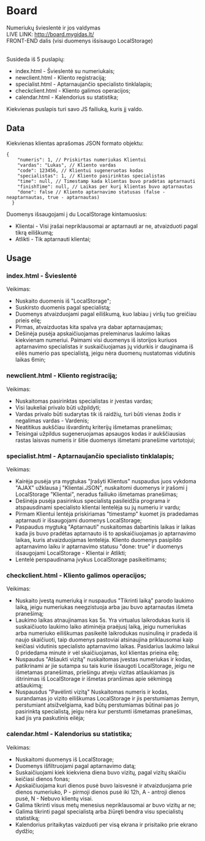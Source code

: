 # Board

Numeriukų švieslentė ir jos valdymas<br />
LIVE LINK: http://board.mygidas.lt/<br />
FRONT-END dalis (visi duomenys išsisaugo LocalStorage)<br /><br />

Susideda iš 5 puslapių:
* index.html - Švieslentė su numeriukais;
* newclient.html - Kliento registraciją;
* specialist.html - Aptarnaujančio specialisto tinklalapis;
* checkclient.html - Kliento galimos operacijos;
* calendar.html - Kalendorius su statistika;

Kiekvienas puslapis turi savo JS failiuką, kuris jį valdo.

## Data

Kiekvienas klientas aprašomas JSON formato objektu:
```
{
    "numeris": 1, // Priskirtas numeriukas Klientui
    "vardas": "Lukas", // Kliento vardas
    "code": 123456, // Klientui sugeneruotas kodas
    "specialistas": 1, // Kliento pasirinktas specialistas
    "time": null, // Timestamp kada klientas buvo pradėtas aptarnauti
    "finishTime": null, // Laikas per kurį klientas buvo aptarnautas
    "done": false // Kliento aptarnavimo statusas (false - neaptarnautas, true - aptarnautas)
  }
 ```
 
 Duomenys išsaugojami į du LocalStorage kintamuosius:
 * Klientai - Visi įrašai nepriklausomai ar aptarnauti ar ne, atvaizduoti pagal tikrą eiliškumą;
 * Atlikti - Tik aptarnauti klientai;

## Usage

### index.html - Švieslentė

Veikimas:
* Nuskaito duomenis iš "LocalStorage";
* Suskirsto duomenis pagal specialistą;
* Duomenys atvaizduojami pagal eiliškumą, kuo labiau į viršų tuo greičiau prieis eilę;
* Pirmas, atvaizduotas kita spalva yra dabar aptarnaujamas;
* Dešinėja pusėja apskaičiuojamas preleminarus laukimo laikas kiekvienam numeriui. Paimami visi duomenys iš istorijos kuriuos aptarnavimo specialistas ir suskaičiuojamas jų vidurkis ir dauginama iš eilės numerio pas specialistą, jeigu nėra duomenų nustatomas vidutinis laikas 6min;

### newclient.html - Kliento registraciją;

Veikimas:
* Nuskaitomas pasirinktas specialistas ir įvestas vardas;
* Visi laukeliai privalo būti užpildyti;
* Vardas privalo būti sudarytas tik iš raidžių, turi būti vienas žodis ir negalimas vardas - Vardenis;
* Neatitikus aukščiau išvardintų kriterijų išmetamas pranešimas;
* Teisingai užpildus sugeneruojamas apsaugos kodas ir aukščiausias rastas laisvas numeris ir šitie duomenys išmetami pranešime vartotojui;

### specialist.html - Aptarnaujančio specialisto tinklalapis;
Veikimas:
* Kairėja pusėja yra mygtukas "Įrašyti Klientus" nuspaudus juos vykdoma "AJAX" užklausa į "Klientai.JSON", nuskaitomi duomenys ir įrašomi į LocalStorage "Klientai", neradus failiuko išmetamas pranešimas;
* Dešinėja pusėja pasirinkus specialistą pasileidžia programa ir atspausdinami specialisto klientai lentelėja su jų numeriu ir vardu;
* Pirmam Klientui lentėja priskiriamas "timestamp" kuomet jis pradedamas aptarnauti ir išsaugojami duomenys LocalStorage;
* Paspaudus mygtuką "Aptarnauti" nuskaitomas dabartinis laikas ir laikas kada jis buvo pradėtas aptarnauto iš to apskaičiuojamas jo aptarnavimo laikas, kuris atvaizduojamas lentelėja. Kliento duomenys pasipildo aptarnavimo laiku ir aptarnavimo statusu "done: true" ir duomenys išsaugojami LocalStorage - Klientai ir Atlikti;
* Lentelė perspaudinama įvykus LocalStorage pasikeitimams;

### checkclient.html - Kliento galimos operacijos;
Veikimas:
* Nuskaito įvestą numeriuką ir nuspaudus "Tikrinti laiką" parodo laukimo laiką, jeigu numeriukas neegzistuoja arba jau buvo aptarnautas išmeta pranešimą;
* Laukimo laikas atnaujinamas kas 5s. Yra virtualus laikrodukas kuris iš suskaičiuoto laukimo laiko atiminėja praėjusį laiką, jeigu numeriukas arba numeriuko eiliškumas pasikeitė laikrodukas nusinuliną ir pradeda iš naujo skaičiuoti, taip duomenys pastoviai atsinaujina priklausomai kaip keičiasi vidutinis specialisto aptarnavimo laikas. Pasidarius laukimo laikui 0 pridedama minutė ir vėl skaičiuojamas, kol klientas prieina eilę;
* Nuspaudus "Atšaukti vizitą" nuskaitomas įvestas numeriukas ir kodas, patikrinami ar jie sutampa su tais kurie išsaugoti LocalStorage, jeigu ne išmetamas pranešimas, priešingu atveju vizitas atšaukiamas jis ištrinimas iš LocalStorage ir išmetas pranšimas apie sėkmingą atšaukimą;
* Nuspausdus "Pavėlinti vizitą" Nuskaitomas numeris ir kodas, surandamas jo vizito eiliškumas LocalStorage ir jis perstumiamas žemyn, perstumiant atsižvelgiama, kad būtų perstumiamas būtinai pas jo pasirinktą specialistą, jeigu nėra kur perstumti išmetamas pranešimas, kad jis yra paskutinis eilėja;

### calendar.html - Kalendorius su statistika;
Veikimas:
* Nuskaitomi duomenys iš LocalStorage;
* Duomenys išfiltruojami pagal aptarnavimo datą;
* Suskaičiuojami kiek kiekviena diena buvo vizitų, pagal vizitų skaičiu keičiasi dienos fonas;
* Apskaičiuojama kuri dienos pusė buvo laisvesnė ir atvaizduojama prie dienos numeriuko, P - pirmoji dienos pusė iki 12h, A - antroji dienos pusė, N - Nebuvo klientų visai.  
* Galima tikrinti visus metų menesius nepriklausomai ar buvo vizitų ar ne;
* Galima tikrinti pagal specialistą arba žiūręti bendra visu specialistų statistiką;
* Kalendorius pritaikytas vaizduoti per visą ekrana ir prisitaiko prie ekrano dydžio;
